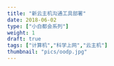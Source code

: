 ```yaml
---
title: "新云主机沟通工具部署"
date: 2018-06-02
type: ["小白都会系列"]
weight: 1
draft: true
tags: ["计算机","科学上网","云主机"]
thumbnail: "pics/oodp.jpg"
---
```


